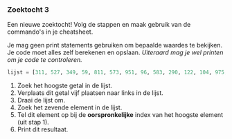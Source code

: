 ### Zoektocht 3
Een nieuwe zoektocht! Volg de stappen en maak gebruik van de commando's in je cheatsheet.

Je mag geen print statements gebruiken om bepaalde waardes te bekijken. Je code moet alles zelf berekenen en opslaan. *Uiteraard mag je wel printen om je code te controleren.*

```python
lijst = [311, 527, 349, 59, 811, 573, 951, 96, 583, 290, 122, 104, 975, 751, 675, 690, 805, 793, 719, 236, 993, 657, 658, 815, 644, 649, 772, 439, 55, 375, 365, 354, 465, 694, 982, 729, 943, 497, 440, 808, 939, 200, 913, 296, 12, 193, 610, 972, 549, 318, 892, 333, 273, 91, 468, 148, 927, 184, 172, 882, 249, 264, 773, 471, 143, 891, 411, 516, 392, 547, 125, 528, 415, 984, 430, 113, 376, 551, 771, 32, 433, 924, 323, 733, 900, 725, 232, 291, 339, 181, 739, 448, 985, 39, 187, 217, 71, 989, 34, 20, 699, 697, 403, 944, 360, 114, 221, 960, 511, 374, 679, 427, 359, 934, 355, 997, 621, 350, 409, 991, 589, 988, 737, 100, 761, 918, 534, 213, 784, 214, 362, 860, 301, 970, 270, 455, 736, 626, 505, 968, 716, 832, 872, 531, 399, 887, 552, 738, 540, 425, 29, 495, 41, 380, 118, 625, 962, 777, 596, 766, 469, 663, 105, 99, 275, 142, 178, 2, 760, 258, 554, 452, 18, 90, 52, 72, 203, 523, 328, 582, 58, 285, 919, 550, 330, 545, 6, 388, 225, 801, 205, 706, 648, 998, 653, 286, 763, 325, 16, 255]
```

1. Zoek het hoogste getal in de lijst.
2. Verplaats dit getal vijf plaatsen naar links in de lijst.
3. Draai de lijst om.
4. Zoek het zevende element in de lijst.
5. Tel dit element op bij de **oorspronkelijke** index van het hoogste element (uit stap 1).
6. Print dit resultaat.

